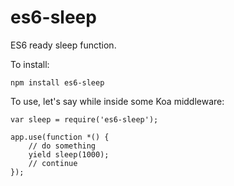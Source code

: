 # es6-sleep

ES6 ready sleep function.

To install:

    npm install es6-sleep

To use, let's say while inside some Koa middleware:

    var sleep = require('es6-sleep');

    app.use(function *() {
        // do something
        yield sleep(1000);
        // continue
    });
